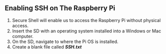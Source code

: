 ## Enabling SSH on The Raspberry Pi
1. Secure Shell will enable us to access the Raspberry Pi without physical access.
2. Insert the SD with an operating system installed into a Windows or Mac computer.
3. On the SD, navigate to where the Pi OS is installed.
4. Create a blank file called ***SSH.txt***